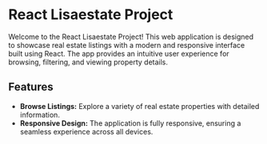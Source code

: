 # React Lisaestate Project

Welcome to the React Lisaestate Project! This web application is designed to showcase real estate listings with a modern and responsive interface built using React. The app provides an intuitive user experience for browsing, filtering, and viewing property details.

## Features

- **Browse Listings:** Explore a variety of real estate properties with detailed information.
- **Responsive Design:** The application is fully responsive, ensuring a seamless experience across all devices.
